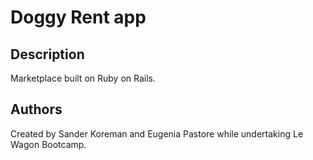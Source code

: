 <h1>Doggy Rent app</h1>
<h2>Description</h2>
  <p> Marketplace built on Ruby on Rails. </p>
  
  <h2>Authors</h2>
Created by Sander Koreman and Eugenia Pastore while undertaking Le Wagon Bootcamp.
